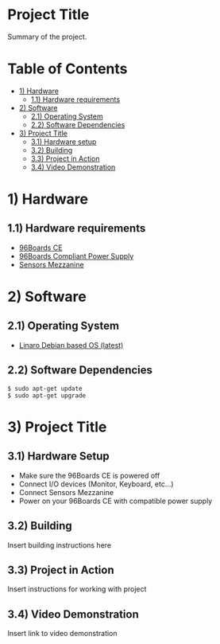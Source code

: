 # Project Title

Summary of the project.

# Table of Contents

- [1) Hardware](#1-hardware)
   - [1.1) Hardware requirements](#11-hardware-requirements)
- [2) Software](#2-software) 
   - [2.1) Operating System](#21-operating-system)
   - [2.2) Software Dependencies](#22-software-dependencies)
- [3) Project Title](#3-self-balancing-bot---rev-1)
   - [3.1) Hardware setup](#31-hardware-setup)
   - [3.2) Building](#32-building)
   - [3.3) Project in Action](#33-programming-arduino)
   - [3.4) Video Demonstration](#34-video-demonstration)
   
# 1) Hardware

## 1.1) Hardware requirements

- [96Boards CE](https://www.96boards.org/products/ce/)
- [96Boards Compliant Power Supply](http://www.96boards.org/product/power/)
- [Sensors Mezzanine](http://www.96boards.org/product/sensors-mezzanine/)

# 2) Software

## 2.1) Operating System

- [Linaro Debian based OS (latest)](https://github.com/96boards/documentation/blob/master/ConsumerEdition/DragonBoard-410c/Downloads/Debian.md)

## 2.2) Software Dependencies

```
$ sudo apt-get update
$ sudo apt-get upgrade
```

# 3) Project Title

## 3.1) Hardware Setup

- Make sure the 96Boards CE is powered off
- Connect I/O devices (Monitor, Keyboard, etc...)
- Connect Sensors Mezzanine
- Power on your 96Boards CE with compatible power supply

## 3.2) Building

Insert building instructions here

## 3.3) Project in Action

Insert instructions for working with project

## 3.4) Video Demonstration

Insert link to video demonstration
